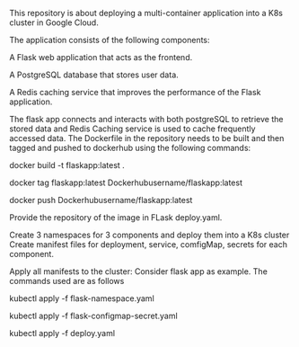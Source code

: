 This repository is about deploying a multi-container application into a K8s cluster in Google Cloud. 

The application consists of the following components:


A Flask web application that acts as the frontend.

A PostgreSQL database that stores user data.

A Redis caching service that improves the performance of the Flask application.

The flask app connects and interacts with both postgreSQL to retrieve the stored data and Redis Caching service is used to cache frequently accessed data.
The Dockerfile in the repository needs to be built and then tagged and pushed to dockerhub using the following commands:

docker build -t flaskapp:latest .

docker tag flaskapp:latest Dockerhubusername/flaskapp:latest

docker push Dockerhubusername/flaskapp:latest

Provide the repository of the image in FLask deploy.yaml. 

Create 3 namespaces for 3 components and deploy them into a K8s cluster
Create manifest files for deployment, service, comfigMap, secrets for each component.

Apply all manifests to the cluster: Consider flask app as example. The commands used are as follows

kubectl apply -f flask-namespace.yaml

kubectl apply -f flask-configmap-secret.yaml

kubectl apply -f deploy.yaml

